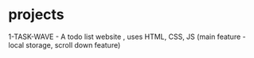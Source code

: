 # projects
1-TASK-WAVE - A todo list website , uses HTML, CSS, JS (main feature - local storage, scroll down feature)